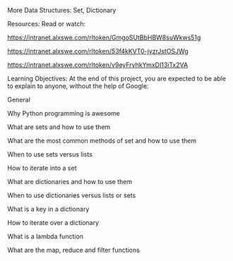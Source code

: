 More Data Structures: Set, Dictionary

Resources:
Read or watch:

https://intranet.alxswe.com/rltoken/GmgoSUtBbHBW8suWkws51g

https://intranet.alxswe.com/rltoken/53f4kKVT0-jyzrJstOSJWg

https://intranet.alxswe.com/rltoken/v9eyFryhkYmxDI13iTx2VA

Learning Objectives:
At the end of this project, you are expected to be able to explain to anyone, without the help of Google:

General

Why Python programming is awesome

What are sets and how to use them

What are the most common methods of set and how to use them

When to use sets versus lists

How to iterate into a set

What are dictionaries and how to use them

When to use dictionaries versus lists or sets

What is a key in a dictionary

How to iterate over a dictionary

What is a lambda function

What are the map, reduce and filter functions

